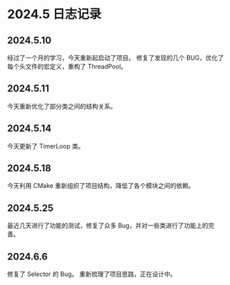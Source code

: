 # 2024.5 日志记录

## 2024.5.10

经过了一个月的学习，今天重新起启动了项目。
修复了发现的几个 BUG，优化了每个头文件的宏定义，重构了 ThreadPool。

## 2024.5.11

今天重新优化了部分类之间的结构关系。

## 2024.5.14

今天更新了 TimerLoop 类。

## 2024.5.18

今天利用 CMake 重新组织了项目结构，降低了各个模块之间的依赖。

## 2024.5.25

最近几天进行了功能的测试，修复了众多 Bug，并对一些类进行了功能上的完善。

## 2024.6.6

修复了 Selector 的 Bug。
重新梳理了项目思路，正在设计中。
